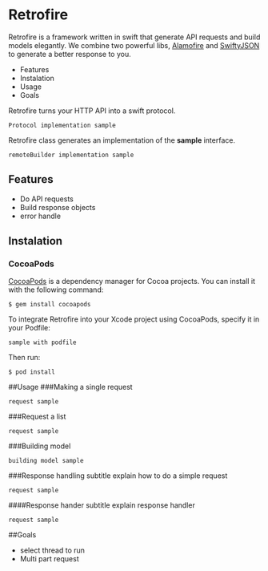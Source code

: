 # Retrofire


Retrofire is a framework written in swift that generate API requests and build models elegantly. We combine two powerful libs, [Alamofire](https://github.com/Alamofire/Alamofire) and [SwiftyJSON](https://github.com/SwiftyJSON/SwiftyJSON) to generate a better response to you.

* Features
* Instalation
* Usage
* Goals

Retrofire turns your HTTP API into a swift protocol.

```
Protocol implementation sample

```


Retrofire class generates an implementation of the **sample** interface.

```
remoteBuilder implementation sample

```


## Features

* Do API requests 
* Build response objects
* error handle

## Instalation

### CocoaPods
[CocoaPods](https://cocoapods.org/) is a dependency manager for Cocoa projects. You can install it with the following command:

```
$ gem install cocoapods

```
To integrate Retrofire into your Xcode project using CocoaPods, specify it in your Podfile:

```
sample with podfile

```

Then run:

```
$ pod install

```

##Usage
###Making a single request

```
request sample

```
###Request a list

```
request sample

```
###Building model

```
building model sample

```

###Response handling
subtitle explain how to do a simple request

```
request sample
```

####Response hander
subtitle explain response handler

```
request sample
```

##Goals
* select thread to run
* Multi part request
